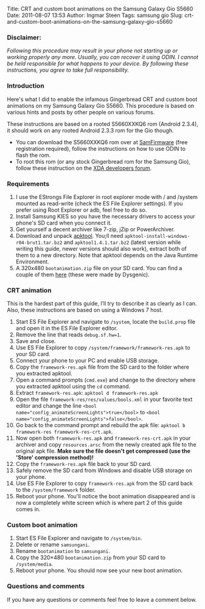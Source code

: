 Title: CRT and custom boot animations on the Samsung Galaxy Gio S5660
Date: 2011-08-07 13:53
Author: Ingmar Steen
Tags: samsung gio
Slug: crt-and-custom-boot-animations-on-the-samsung-galaxy-gio-s5660

### Disclaimer:

_Following this procedure may result in your phone not starting up or
working properly any more. Usually, you can recover it using ODIN. I
cannot be held responsible for what happens to your device. By following
these instructions, you agree to take full responsibility._

### Introduction

Here's what I did to enable the infamous Gingerbread CRT and custom
boot animations on my Samsung Galaxy Gio S5660. This procedure is based
on various hints and posts by other people on various forums.

These instructions are based on a rooted S5660XXKQ6 rom (Android 2.3.4),
it should work on any rooted Android 2.3.3 rom for the Gio though.

-   You can download the S5660XXKQ6 rom over at
    [SamFirmware](http://www.samfirmware.com) (free registration
    required), follow the instructions on how to use ODIN to flash the rom.
-   To root this rom (or any stock Gingerbread rom for the Samsung Gio),
    follow these instruction on the [XDA developers
    forum](http://forum.xda-developers.com/showthread.php?t=1111414).

### Requirements

1.  I use the EStrongs File Explorer in root explorer mode with / and
    /system mounted as read-write (check the ES File Explorer settings).
    If you prefer using Root Explorer or adb, feel free to do so.
2.  Install Samsung KIES so you have the necessary drivers to access your
    phone's SD card when you connect it.
3.  Get yourself a decent archiver like 7-zip, jZip or PowerArchiver.
4.  Download and unpack
    [apktool](http://code.google.com/p/android-apktool/). You;ll need
    `apktool-install-windows-r04-brut1.tar.bz2` and
    `apktool1.4.1.tar.bz2` (latest version while writing this guide,
    newer versions should also work), extract both of them to a new
    directory. Note that apktool depends on the Java Runtime
    Environment.
5.  A 320x480 `bootanimation.zip` file on your SD card. You can find a
    couple of them
    [here](http://forum.xda-developers.com/showthread.php?t=905538)
    (these were made by Dysgenic).

### CRT animation

This is the hardest part of this guide, I’ll try to describe it as
clearly as I can. Also, these instructions are based on using a Windows
7 host.

1.  Start ES File Explorer and navigate to `/system`, locate the
    `build.prop` file and open it in the ES File Explorer editor.
2.  Remove the line that reads `debug.sf.hw=1`.
3.  Save and close.
4.  Use ES File Explorer to copy `/system/framework/framework-res.apk`
    to your SD card.
5.  Connect your phone to your PC and enable <span
    class="caps">USB</span> storage.
6.  Copy the `framework-res.apk` file from the SD card to the folder
    where you extracted apktool.
7.  Open a command prompts (`cmd.exe`) and change to the directory where
    you extracted apktool using the `cd` command.
8.  Extract `framework-res.apk`: `apktool d framework-res.apk`
9.  Open the file `framework-res/res/values/bools.xml` in your favorite
    text editor and change the line
    `<bool name="config_animateScreenLights">true</bool>` to
    `<bool name="config_animateScreenLights">false</bool>`.
10. Go back to the command prompt and rebuild the apk file:
    `apktool b framework-res framework-res-crt.apk`.
11. Now open both `framework-res.apk` and `framework-res-crt.apk` in
    your archiver and copy `resources.arsc` from the newly created apk
    file to the original apk file. **Make sure the file doesn't get
    compressed (use the 'Store' compression method)!**
12. Copy the `framework-res.apk` file back to your SD card.
13. Safely remove the SD card from Windows and disable USB storage on
    your phone.
14. Use ES File Explorer to copy `framework-res.apk` from the SD card
    back to the `/system/framework` folder.
15. Reboot your phone. You'll notice the boot animation disappeared and
    is now a completely white screen which is where part 2 of this guide
    comes in.

### Custom boot animation

1.  Start ES File Explorer and navigate to `/system/bin`.
2.  Delete or rename `samsungani`.
3.  Rename `bootanimation` to `samsungani`.
4.  Copy the 320×480 `bootanimation.zip` from your SD card to
    `/system/media`.
5.  Reboot your phone. You should now see your new boot animation.

### Questions and comments

If you have any questions or comments feel free to leave a comment
below.

